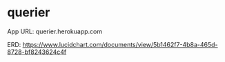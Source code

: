 # querier

App URL: querier.herokuapp.com

ERD: https://www.lucidchart.com/documents/view/5b1462f7-4b8a-465d-8728-bf8243624c4f
